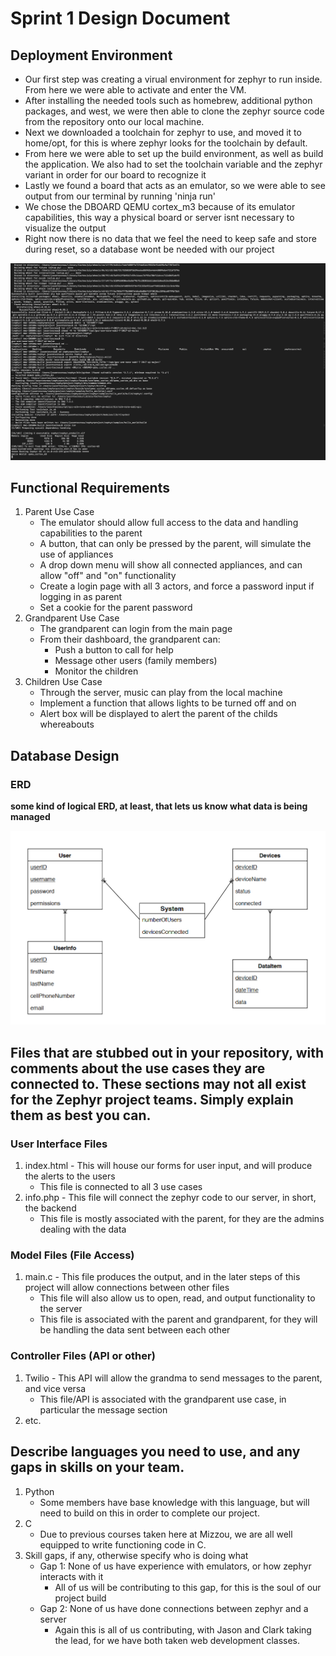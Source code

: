 # Sprint 1 Design Document 

## Deployment Environment

- Our first step was creating a virual environment for zephyr to run inside. From here we were able to activate and enter the VM. 
- After installing the needed tools such as homebrew, additional python packages, and west, we were then able to clone the zephyr source code from the repository onto our local machine.
- Next we downloaded a toolchain for zephyr to use, and moved it to home/opt, for this is where zephyr looks for the toolchain by default.
- From here we were able to set up the build environment, as well as build the application. We also had to set the toolchain variable and the zephyr variant in order for our board to recognize it
- Lastly we found a board that acts as an emulator, so we were able to see output from our terminal by running 'ninja run'
- We chose the DBOARD QEMU cortex_m3 because of its emulator capabilities, this way a physical board or server isnt necessary to visualize the output  
- Right now there is no data that we feel the need to keep safe and store during reset, so a database wont be needed with our project

![Running Evironment](helloRun.png)

## Functional Requirements

1. Parent Use Case
	- The emulator should allow full access to the data and handling capabilities to the parent
	- A button, that can only be pressed by the parent, will simulate the use of appliances
	- A drop down menu will show all connected appliances, and can allow "off" and "on" functionality
	- Create a login page with all 3 actors, and force a password input if logging in as parent
	- Set a cookie for the parent password
2. Grandparent Use Case		
	- The grandparent can login from the main page
	- From their dashboard, the grandparent can:
		- Push a button to call for help
		- Message other users (family members)
		- Monitor the children
3. Children Use Case
	- Through the server, music can play from the local machine
	- Implement a function that allows lights to be turned off and on
	- Alert box will be displayed to alert the parent of the childs whereabouts

## Database Design

### ERD

**some kind of logical ERD, at least, that lets us know what data is being managed**

![System ERD](Sprint1ERD.png)
 

## Files that are stubbed out in your repository, with comments about the use cases they are connected to. These sections may not all exist for the Zephyr project teams. Simply explain them as best you can. 

### User Interface Files

1. index.html - This will house our forms for user input, and will produce the alerts to the users
	- This file is connected to all 3 use cases
2. info.php - This file will connect the zephyr code to our server, in short, the backend
	- This file is mostly associated with the parent, for they are the admins dealing with the data


### Model Files (File Access)

1. main.c - This file produces the output, and in the later steps of this project will allow connections between other files
	- This file will also allow us to open, read, and output functionality to the server
	- This file is associated with the parent and grandparent, for they will be handling the data sent between each other


### Controller Files (API or other)

1. Twilio - This API will allow the grandma to send messages to the parent, and vice versa
	- This file/API is associated with the grandparent use case, in particular the message section
2. etc. 

## Describe languages you need to use, and any gaps in skills on your team. 

1. Python 
	- Some members have base knowledge with this language, but will need to build on this in order to complete our project.
2. C
	- Due to previous courses taken here at Mizzou, we are all well equipped to write functioning code in C.
3. Skill gaps, if any, otherwise specify who is doing what
	- Gap 1: None of us have experience with emulators, or how zephyr interacts with it
		- All of us will be contributing to this gap, for this is the soul of our project build
	- Gap 2: None of us have done connections between zephyr and a server
		- Again this is all of us contributing, with Jason and Clark taking the lead, for we have both taken web development classes. 
